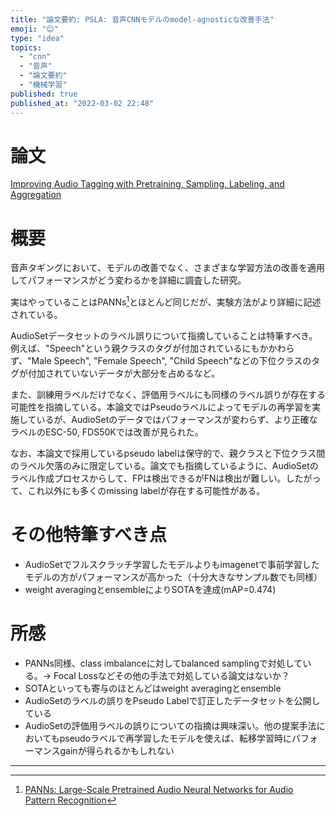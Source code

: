 ```yaml
---
title: "論文要約: PSLA: 音声CNNモデルのmodel-agnosticな改善手法"
emoji: "😊"
type: "idea"
topics:
  - "cnn"
  - "音声"
  - "論文要約"
  - "機械学習"
published: true
published_at: "2022-03-02 22:48"
---
```


# 論文

[Improving Audio Tagging with Pretraining, Sampling, Labeling, and Aggregation](https://arxiv.org/abs/2102.01243)

# 概要

音声タギングにおいて、モデルの改善でなく、さまざまな学習方法の改善を適用してパフォーマンスがどう変わるかを詳細に調査した研究。

実はやっていることはPANNs[^1]とほとんど同じだが、実験方法がより詳細に記述されている。

AudioSetデータセットのラベル誤りについて指摘していることは特筆すべき。例えば、"Speech"という親クラスのタグが付加されているにもかかわらず、"Male Speech", "Female Speech", "Child Speech"などの下位クラスのタグが付加されていないデータが大部分を占めるなど。

また、訓練用ラベルだけでなく、評価用ラベルにも同様のラベル誤りが存在する可能性を指摘している。本論文ではPseudoラベルによってモデルの再学習を実施しているが、AudioSetのデータではパフォーマンスが変わらず、より正確なラベルのESC-50, FDS50Kでは改善が見られた。

なお、本論文で採用しているpseudo labelは保守的で、親クラスと下位クラス間のラベル欠落のみに限定している。論文でも指摘しているように、AudioSetのラベル作成プロセスからして、FPは検出できるがFNは検出が難しい。したがって、これ以外にも多くのmissing labelが存在する可能性がある。

# その他特筆すべき点

* AudioSetでフルスクラッチ学習したモデルよりもimagenetで事前学習したモデルの方がパフォーマンスが高かった（十分大きなサンプル数でも同様）
* weight averagingとensembleによりSOTAを達成(mAP=0.474)

# 所感

* PANNs同様、class imbalanceに対してbalanced samplingで対処している。-> Focal Lossなどその他の手法で対処している論文はないか？
* SOTAといっても寄与のほとんどはweight averagingとensemble
* AudioSetのラベルの誤りをPseudo Labelで訂正したデータセットを公開している
* AudioSetの評価用ラベルの誤りについての指摘は興味深い。他の提案手法においてもpseudoラベルで再学習したモデルを使えば、転移学習時にパフォーマンスgainが得られるかもしれない

----

[^1]: [PANNs: Large-Scale Pretrained Audio Neural Networks for Audio Pattern Recognition](https://arxiv.org/abs/1912.10211)
